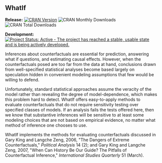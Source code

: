 ## WhatIf

**Release:**
[![CRAN Version](http://www.r-pkg.org/badges/version/WhatIf)](https://CRAN.R-project.org/package=WhatIf)
![CRAN Monthly Downloads](http://cranlogs.r-pkg.org/badges/last-month/WhatIf)
![CRAN Total Downloads](http://cranlogs.r-pkg.org/badges/grand-total/WhatIf)

**Development:**
[![Project Status: Active - The project has reached a stable, usable state and is being actively developed.](http://www.repostatus.org/badges/latest/active.svg)](http://www.repostatus.org/#active)

Inferences about counterfactuals are essential for prediction, answering what if questions, and estimating causal effects. However, when the counterfactuals posed are too far from the data at hand, conclusions drawn from well-specified statistical analyses become based largely on speculation hidden in convenient modeling assumptions that few would be willing to defend.

Unfortunately, standard statistical approaches assume the veracity of the model rather than revealing the degree of model-dependence, which makes this problem hard to detect. WhatIf offers easy-to-apply methods to evaluate counterfactuals that do not require sensitivity testing over specified classes of models. If an analysis fails the tests offered here, then we know that substantive inferences will be sensitive to at least some modeling choices that are not based on empirical evidence, no matter what method of inference one chooses to use.

WhatIf implements the methods for evaluating counterfactuals discussed in Gary King and Langche Zeng, 2006, "The Dangers of Extreme Counterfactuals," *Political Analysis* 14 (2); and Gary King and Langche Zeng, 2007, "When Can History Be Our Guide? The Pitfalls of Counterfactual Inference," *International Studies Quarterly* 51 (March).
